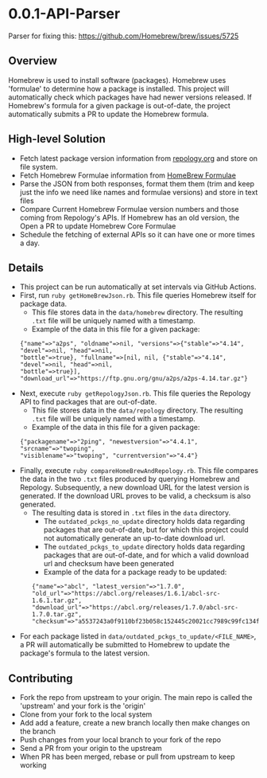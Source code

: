 # 0.0.1-API-Parser
Parser for fixing this: https://github.com/Homebrew/brew/issues/5725

## Overview
Homebrew is used to install software (packages). Homebrew uses 'formulae' to determine how a package is installed.
This project will automatically check which packages have had newer versions released. If Homebrew's formula for a given package is out-of-date, the project automatically submits a PR to update the Homebrew formula.

## High-level Solution
- Fetch latest package version information from [repology.org](https://repology.org/) and store on file system.
- Fetch Homebrew Formulae information from [HomeBrew Formulae](https://formulae.brew.sh)
- Parse the JSON from both responses, format them them (trim and keep just the info we need like names and formulae versions) and store in  text files
- Compare Current Homebrew Formulae version numbers and those coming from Repology's APIs. If Homebrew has an old version, the Open a PR to update Homebrew Core Formulae
- Schedule the fetching of external APIs so it can have one or more times a day.

## Details
- This project can be run automatically at set intervals via GitHub Actions.
- First, run `ruby getHomeBrewJson.rb`.  This file queries Homebrew itself for package data.
  - This file stores data in the `data/homebrew` directory.  The resulting `.txt` file will be uniquely named with a timestamp.
  - Example of the data in this file for a given package:
  ```
  {"name"=>"a2ps", "oldname"=>nil, "versions"=>{"stable"=>"4.14", "devel"=>nil, "head"=>nil,
  "bottle"=>true}, "fullname"=>[nil, nil, {"stable"=>"4.14", "devel"=>nil, "head"=>nil,
  "bottle"=>true}], "download_url"=>"https://ftp.gnu.org/gnu/a2ps/a2ps-4.14.tar.gz"}
  ```
- Next, execute `ruby getRepologyJson.rb`.  This file queries the Repology API to find packages that are out-of-date.
  - This file stores data in the `data/repology` directory.  The resulting `.txt` file will be uniquely named with a timestamp.
  - Example of the data in this file for a given package:
  ```
  {"packagename"=>"2ping", "newestversion"=>"4.4.1", "srcname"=>"twoping",
  "visiblename"=>"twoping", "currentversion"=>"4.4"}
  ```
- Finally, execute `ruby compareHomeBrewAndRepology.rb`. This file compares the data in the two `.txt` files produced by querying Homebrew and Repology.  Subsequently, a new download URL for the latest version is generated.  If the download URL proves to be valid, a checksum is also generated.
  - The resulting data is stored in `.txt` files in the `data` directory.  
    - The `outdated_pckgs_no_update` directory holds data regarding packages that are out-of-date, but for which this project could not automatically generate an up-to-date download url.
    - The `outdated_pckgs_to_update` directory holds data regarding packages that are out-of-date, and for which a valid download url and checksum have been generated
    - Example of the data for a package ready to be updated:
    ```
    {"name"=>"abcl", "latest_version"=>"1.7.0",
    "old_url"=>"https://abcl.org/releases/1.6.1/abcl-src-1.6.1.tar.gz",
    "download_url"=>"https://abcl.org/releases/1.7.0/abcl-src-1.7.0.tar.gz",
    "checksum"=>"a5537243a0f9110bf23b058c152445c20021cc7989c99fc134f3f92f842e765d"}
    ```
- For each package listed in `data/outdated_pckgs_to_update/<FILE_NAME>`, a PR will automatically be submitted to Homebrew to update the package's formula to the latest version.

## Contributing
- Fork the repo from upstream to your origin. The main repo is called the 'upstream' and your fork is the 'origin'
- Clone from your fork to the local system
- Add add a feature, create a new branch locally then make changes on the branch
- Push changes from your local branch to your fork of the repo
- Send a PR from your origin to the upstream
- When PR has been merged, rebase or pull from upstream to keep working
